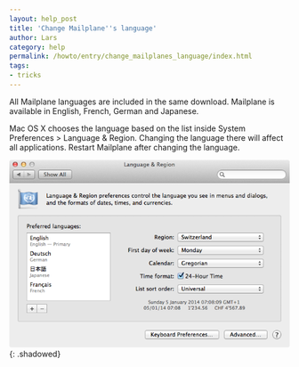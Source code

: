 ```yaml
---
layout: help_post
title: 'Change Mailplane''s language'
author: Lars
category: help
permalink: /howto/entry/change_mailplanes_language/index.html
tags:
- tricks
---
```


All Mailplane languages are included in the same download. Mailplane is available in English, French, German and Japanese.

Mac OS X chooses the language based on the list inside System Preferences > Language & Region. Changing the language there will affect all applications. Restart Mailplane after changing the language.

![Language & Region](/assets/howto/2014-01-22-change_mailplanes_language/language_and_region.png){: .shadowed}
